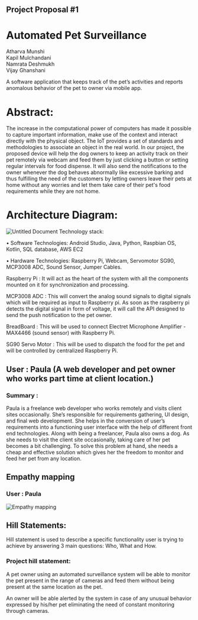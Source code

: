## Project Proposal #1

# Automated Pet Surveillance

Atharva Munshi        
Kapil Mulchandani  	    
Namrata Deshmukh           
Vijay Ghanshani

A software application that keeps track of the pet’s activities and reports anomalous behavior of the pet to owner via mobile app. 

# Abstract:
The increase in the computational power of computers has made it possible to capture important information, make use of the context and interact directly with the physical object. The IoT provides a set of standards and methodologies to associate an object in the real world. In our project, the proposed device will help the dog owners to keep an activity track on their pet remotely via webcam and feed them by just clicking a button or setting regular intervals for food dispense. It will also send the notifications to the owner whenever the dog behaves abnormally like excessive barking and thus fulfilling the need of the customers by letting owners leave their pets at home without any worries and let them take care of their pet's food requirements while they are not home.

# Architecture Diagram:
![Untitled Document](https://user-images.githubusercontent.com/33183783/66629690-648cc380-ebb7-11e9-8a2f-4f85bad2a419.png)
Technology stack: 

•	Software Technologies: Android Studio, Java, Python, Raspbian OS, Kotlin, SQL database, AWS EC2

•	Hardware Technologies: Raspberry Pi, Webcam, Servomotor SG90, MCP3008 ADC, Sound Sensor, Jumper Cables.

Raspberry Pi : It will act as the heart of the system with all the components mounted on it for synchronization and processing.

MCP3008 ADC : This will convert the analog sound signals to digital signals which will be required as input to Raspberry pi. As soon as the raspberry pi detects the digital signal in form of voltage, it will call the API designed to send the push notification to the pet owner. 

BreadBoard : This will be used to connect Electret Microphone Amplifier - MAX4466 (sound sensor) with Raspberry Pi.

SG90 Servo Motor : This will be used to dispatch the food for the pet and will be controlled by centralized Raspberry Pi.

## User : Paula (A web developer and pet owner who works part time at client location.)
### Summary :
Paula is a freelance web developer who works remotely and visits client sites occasionally. She’s responsible for requirements gathering, UI design, and final web development. She helps in the conversion of user’s requirements into a functioning user interface with the help of different front end technologies.
Along with being a freelancer, Paula also owns a dog. As she needs to visit the client site occasionally, taking care of her pet becomes a bit challenging. To solve this problem at hand, she needs a cheap and effective solution which gives her the freedom to monitor and feed her pet from any location.

## Empathy mapping
### User : Paula
  
![Empathy mapping](https://user-images.githubusercontent.com/31982121/68059193-c1603300-fcb8-11e9-9837-e5f06fd8c285.jpg)

## Hill Statements:
Hill statement is used to describe a specific functionality user is trying to achieve by answering 3 main questions: Who, What and How.
### Project hill statement:
A pet owner using an automated surveillance system will be able to monitor the pet present in the range of cameras and feed them without being present at the same location as the pet.

An owner will be able alerted by the system in case of any unusual behavior expressed by his/her pet eliminating the need of constant monitoring through cameras.

